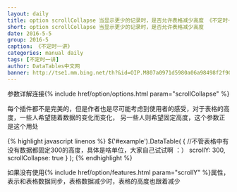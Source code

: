 ```yaml
---
layout: daily
title: option scrollCollapse 当显示更少的记录时，是否允许表格减少高度 《不定时一讲》 DataTables中文网
short: option scrollCollapse 当显示更少的记录时，是否允许表格减少高度
date: 2016-5-5
group: 2016-5
caption: 《不定时一讲》
categories: manual daily
tags: [不定时一讲]
author: DataTables中文网
banner: http://tse1.mm.bing.net/th?&id=OIP.M807a0971d5980a06a98498f2f900412eo0&w=300&h=240&c=0&pid=1.9&rs=0&p=0
---
```

参数详解连接{% include href/option/options.html param="scrollCollapse" %}

每个插件都不是完美的，但是作者也是尽可能考虑到使用者的感受，对于表格的高度，一些人希望随着数据的变化而变化，
另一些人则希望固定高度，这个参数正是这个用处
<!--more-->

{% highlight javascript linenos %}
$('#example').DataTable( {
    //不管表格中有没有数据都固定300的高度，具体是啥单位，大家自己试试啊 ：）
  scrollY: 300,
  scrollCollapse: true
} );
{% endhighlight %}

如果没有使用{% include href/option/features.html param="scrollY" %}属性，表示和表格数据同步，表格数据减少时，表格的高度也跟着减少
